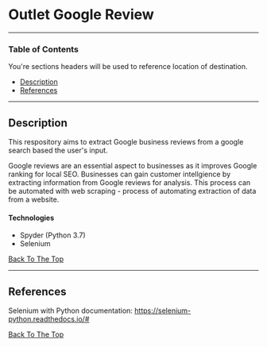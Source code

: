 # Outlet Google Review

---

### Table of Contents
You're sections headers will be used to reference location of destination.

- [Description](#description)
- [References](#references)

---

## Description

This respository aims to extract Google business reviews from a google search based the user's input. 

Google reviews are an essential aspect to businesses as it improves Google ranking for local SEO. Businesses can gain customer intellgience by extracting information from Google reviews for analysis. This process can be automated with web scraping - process of automating extraction of data from a website. 

#### Technologies

- Spyder (Python 3.7)
- Selenium 

[Back To The Top](#outlet-google-review)

---

## References

Selenium with Python documentation: <https://selenium-python.readthedocs.io/#>

[Back To The Top](#outlet-google-review)
